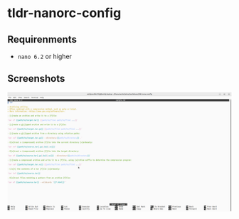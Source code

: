 # tldr-nanorc-config

## Requirenments

- `nano 6.2` or higher

## Screenshots

![image](./screenshot.png)
